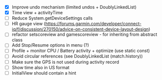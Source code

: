 - [x] Improve undo mechanism (limited undos + DoublyLinkedList)
- [x] Time view + activityTime
- [ ] Reduce System.getDeviceSettings calls
- [ ] HR gauge view (https://forums.garmin.com/developer/connect-iq/f/discussion/270150/advice-on-consistent-device-layout-design)
- [ ] refactor setscoreview and gamescoreview - for inheriting from abstract class
- [ ] Add Stop/Resume options in menu (?)
- [ ] Profile + monitor CPU / Battery activity + optimize (use static const)
- [ ] Avoid circular references (see DoublyLinkedList (match.history))
- [ ] Make sure the GPS is not used during activity record
- [ ] Show time also in US format
- [ ] InitialView should contain a hint 